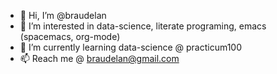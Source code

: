 - 👋 Hi, I’m @braudelan
- 👀 I’m interested in data-science, literate programing, emacs (spacemacs, org-mode)
- 🌱 I’m currently learning data-science @ practicum100
- 📫 Reach me @ braudelan@gmail.com

<!---
braudelan/braudelan is a ✨ special ✨ repository because its `README.md` (this file) appears on your GitHub profile.
You can click the Preview link to take a look at your changes.
--->
